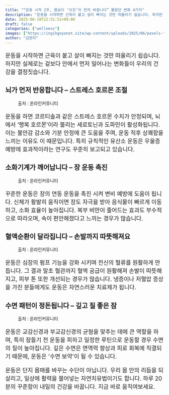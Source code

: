 ```yaml
---
title: "“운동 시작 2주, 몸보다 ‘이것’이 먼저 바뀝니다” 몰랐던 변화 4가지"
description: "운동을 시작하면 근육이 붙고 살이 빠지는 것만 떠올리기 쉽습니다. 하지만 실제로는 겉보다 안에서 먼저 일어나는 변화들이 우리의 건강을 결정짓습니다."
date: 2025-06-10T22:51:51+09:00
draft: false
categories: ["wellness"]
images: ["https://ingihgoyonet.site/wp-content/uploads/2025/06/pexels-tirachard-kumtanom-112571-347135-1-1024x684.jpg", "https://ingihgoyonet.site/wp-content/uploads/2025/06/pexels-jonathanborba-3076516-1024x685.jpg", "https://ingihgoyonet.site/wp-content/uploads/2025/06/pexels-mastercowley-1199590-1024x683.jpg", "https://ingihgoyonet.site/wp-content/uploads/2025/06/pexels-vanyaoboleninov-935777-1-1024x683.jpg"]
author: "김현지"
---
```


<p style="font-size:18px">운동을 시작하면 근육이 붙고 살이 빠지는 것만 떠올리기 쉽습니다. 하지만 실제로는 겉보다 안에서 먼저 일어나는 변화들이 우리의 건강을 결정짓습니다.</p> <h2 >뇌가 먼저 반응합니다 – 스트레스 호르몬 조절</h2> <figure ><img src="https://ingihgoyonet.site/wp-content/uploads/2025/06/pexels-tirachard-kumtanom-112571-347135-1-1024x684.jpg" alt="" style="aspect-ratio:16/9;object-fit:cover"/><figcaption >출처 : 온라인커뮤니티</figcaption></figure> <p style="font-size:18px">운동을 하면 코르티솔과 같은 스트레스 호르몬 수치가 안정되며, 뇌에서 ‘행복 호르몬’이라 불리는 세로토닌과 도파민이 활성화됩니다. 이는 불안감 감소와 기분 안정에 큰 도움을 주며, 운동 직후 상쾌함을 느끼는 이유도 이 때문입니다. 특히 규칙적인 유산소 운동은 우울증 예방에 효과적이라는 연구도 꾸준히 보고되고 있습니다.</p> <h2 >소화기계가 깨어납니다 – 장 운동 촉진</h2> <figure ><img src="https://ingihgoyonet.site/wp-content/uploads/2025/06/pexels-jonathanborba-3076516-1024x685.jpg" alt="" style="aspect-ratio:16/9;object-fit:cover"/><figcaption >출처 : 온라인커뮤니티</figcaption></figure> <p style="font-size:18px">꾸준한 운동은 장의 연동 운동을 촉진 시켜 변비 예방에 도움이 됩니다. 신체가 활발히 움직이면 장도 자극을 받아 음식물이 빠르게 이동하고, 소화 효율이 높아집니다. 복부 비만이 줄어드는 효과도 부수적으로 따라오며, 속이 편안해졌다고 느끼는 경우가 많습니다.</p> <h2 >혈액순환이 달라집니다 – 손발까지 따뜻해져요</h2> <figure ><img src="https://ingihgoyonet.site/wp-content/uploads/2025/06/pexels-mastercowley-1199590-1024x683.jpg" alt="" style="aspect-ratio:16/9;object-fit:cover"/><figcaption >출처 : 온라인커뮤니티</figcaption></figure> <p style="font-size:18px">운동은 심장의 펌프 기능을 강화 시키며 전신의 혈류를 원활하게 만듭니다. 그 결과 말초 혈관까지 혈액 공급이 원활해져 손발이 따뜻해지고, 피부 톤 또한 개선되는 경우가 많습니다. 냉증이나 저혈압 증상을 가진 분들에게도 운동은 자연스러운 치료제가 됩니다.</p> <h2 >수면 패턴이 정돈됩니다 – 깊고 질 좋은 잠</h2> <figure ><img src="https://ingihgoyonet.site/wp-content/uploads/2025/06/pexels-vanyaoboleninov-935777-1-1024x683.jpg" alt="" style="aspect-ratio:16/9;object-fit:cover"/><figcaption >출처 : 온라인커뮤니티</figcaption></figure> <p style="font-size:18px">운동은 교감신경과 부교감신경의 균형을 맞추는 데에 큰 역할을 하며, 특히 잠들기 전 운동을 피하고 일정한 루틴으로 운동할 경우 수면의 질이 높아집니다. 깊은 수면은 면역력 향상과 피로 회복에 직결되기 때문에, 운동은 '수면 보약'이 될 수 있습니다.</p> <p style="font-size:18px">운동은 단지 몸매를 바꾸는 수단이 아닙니다. 우리 몸 안의 리듬을 되살리고, 일상에 활력을 불어넣는 자연치유법이기도 합니다. 하루 20분의 꾸준함이 내일의 건강을 바꿉니다. 지금 바로 움직여보세요.</p>